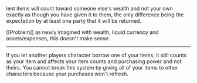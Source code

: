 lent items will count toward someone else's wealth and not your own exactly as though you have given it to them, the only difference being the expectation by at least one party that it will be returned.

[[Problem]] as newly imagined with wealth, liquid currency and assets/expenses, this doesn't make sense. 

---

If you let another players character borrow one of your items, it still counts as your item and affects your item counts and purchasing power and not theirs. You cannot break this system by giving all of your items to other characters because your purchases won't refresh.